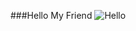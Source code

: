 ###Hello My Friend
  <bgsound src = "https://github.com/Lw1nM1n4ung/Lw1nM1n4ung/blob/main/mic.mp3"/>
 <img src="https://i.pinimg.com/originals/66/af/b9/66afb96cc313142ae6ca37a9b343b249.gif" alt="Hello"> 
